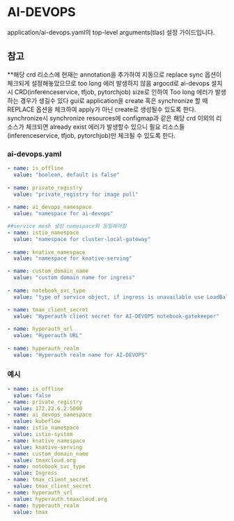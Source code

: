 # AI-DEVOPS

application/ai-devops.yaml의 top-level arguments(tlas) 설정 가이드입니다.

## 참고

**해당 crd 리소스에 현재는 annotation을 추가하여 지동으로 replace sync 옵션이 체크되게 설정해놓았으므로 too long 에러 발생하지 않음
argocd로 ai-devops 설치시 CRD(inferenceservice, tfjob, pytorchjob) size로 인하여 Too long 에러가 발생하는 경우가 생길수 있다
gui로 application을 create 혹은 synchronize 할 때 REPLACE 옵션을 체크하여 apply가 아닌 create로 생성될수 있도록 한다.
synchronize시 synchronize resources에 configmap과 같은 해당 crd 이외의 리소스가 체크되면 already exist 에러가 발생할수 있으니 필요 리소스들(inferenceservice, tfjob, pytorchjob)만 체크될 수 있도록 한다.


### ai-devops.yaml
```yml
- name: is_offline
  value: "boolean, default is false"
  
- name: private_registry
  value: "private_registry for image pull"
  
- name: ai_devops_namespace
  value: "namespace for ai-devops"

##service mesh 생성 namespace와 동일해야함  
- name: istio_namespace
  value: "namespace for cluster-local-gateway"
  
- name: knative_namespace
  value: "namespace for knative-serving"

- name: custom_domain_name
  value: "custom domain name for ingress"  
  
- name: notebook_svc_type
  value: "type of service object, if ingress is unavailable use LoadBalancer, else ClusterIP "

- name: tmax_client_secret
  value: "Hyperauth client secret for AI-DEVOPS notebook-gatekeeper"
  
- name: hyperauth_url
  value: "Hyperauth URL"
  
- name: hyperauth_realm
  value: "Hyperauth realm name for AI-DEVOPS"
```

### 예시

```yml
- name: is_offline
  value: false
- name: private_registry
  value: 172.22.6.2:5000
- name: ai_devops_namespace
  value: kubeflow
- name: istio_namespace
  value: istio-system
- name: knative_namespace
  value: knative-serving
- name: custom_domain_name
  value: tmaxcloud.org
- name: notebook_svc_type
  value: Ingress
- name: tmax_client_secret
  value: tmax_client_secret
- name: hyperauth_url
  value: hyperauth.tmaxcloud.org
- name: hyperauth_realm
  value: tmax
```
